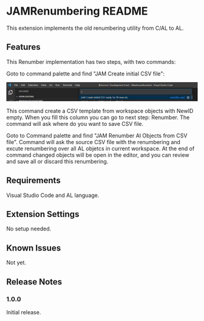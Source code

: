 # JAMRenumbering README

This extension implements the old renumbering utility from C/AL to AL.

## Features

This Renumber implementation has two steps, with two commands:

Goto to command palette and find "JAM Create initial CSV file":

![alt text](./Step1.png)

This command create a CSV template from workspace objects with NewID empty. When you fill this column you can go to next step: Renumber. The command will ask where do you want to save CSV file.

Goto to Command palette and find "JAM Renumber Al Objects from CSV file". Command will ask the source CSV file with the renumbering and excute renumbering over all AL objetcs in current workspace. At the end of command changed objects will be open in the editor, and you can review and save all or discard this renumbering. 

## Requirements

Visual Studio Code and AL language.

## Extension Settings

No setup needed.

## Known Issues

Not yet.

## Release Notes

### 1.0.0

Initial release.
